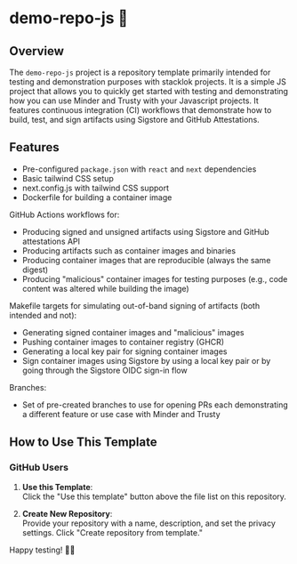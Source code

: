# demo-repo-js 🦦

## Overview

The `demo-repo-js` project is a repository template primarily intended for testing and
demonstration purposes with stacklok projects. It is a simple JS project that allows you to
quickly get started with testing and demonstrating how you can use Minder and Trusty with
your Javascript projects. It features continuous integration (CI) workflows that demonstrate how to
build, test, and sign artifacts using Sigstore and GitHub Attestations.


## Features

- Pre-configured `package.json` with `react` and `next` dependencies
- Basic tailwind CSS setup
- next.config.js with tailwind CSS support
- Dockerfile for building a container image

GitHub Actions workflows for:
- Producing signed and unsigned artifacts using Sigstore and GitHub attestations API
- Producing artifacts such as container images and binaries
- Producing container images that are reproducible (always the same digest)
- Producing "malicious" container images for testing purposes (e.g., code content was altered while building the image)

Makefile targets for simulating out-of-band signing of artifacts (both intended and not):
- Generating signed container images and "malicious" images
- Pushing container images to container registry (GHCR)
- Generating a local key pair for signing container images
- Sign container images using Sigstore by using a local key pair or by going through the Sigstore OIDC sign-in flow

Branches:
- Set of pre-created branches to use for opening PRs each demonstrating a different feature or use case with Minder and Trusty

## How to Use This Template

### GitHub Users

1. **Use this Template**:  
   Click the "Use this template" button above the file list on this repository.

2. **Create New Repository**:  
   Provide your repository with a name, description, and set the privacy settings. Click "Create repository from template."

Happy testing! 🦦🎉
